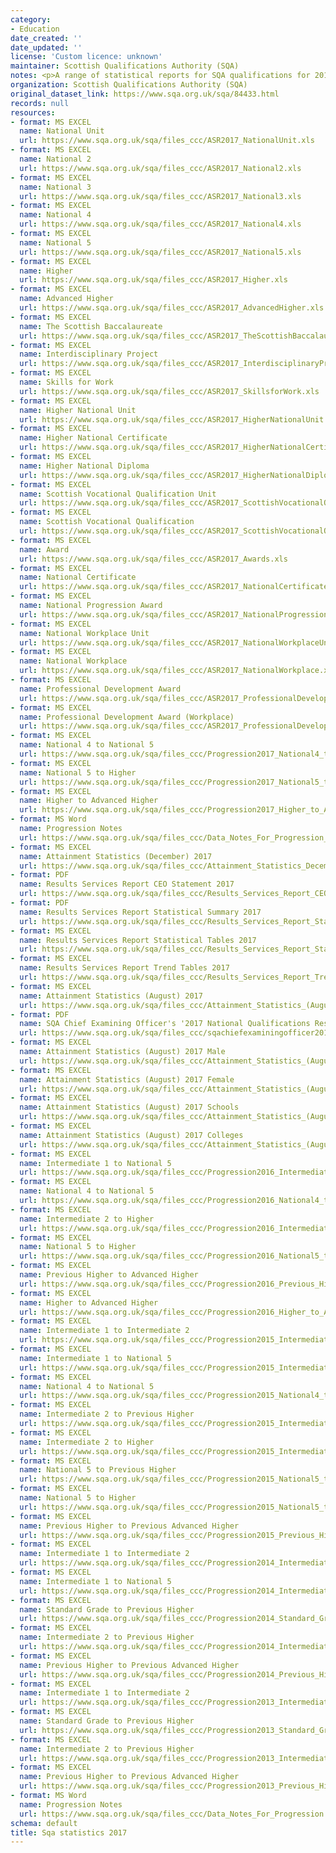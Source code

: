```yaml
---
category:
- Education
date_created: ''
date_updated: ''
license: 'Custom licence: unknown'
maintainer: Scottish Qualifications Authority (SQA)
notes: <p>A range of statistical reports for SQA qualifications for 2017.</p>
organization: Scottish Qualifications Authority (SQA)
original_dataset_link: https://www.sqa.org.uk/sqa/84433.html
records: null
resources:
- format: MS EXCEL
  name: National Unit
  url: https://www.sqa.org.uk/sqa/files_ccc/ASR2017_NationalUnit.xls
- format: MS EXCEL
  name: National 2
  url: https://www.sqa.org.uk/sqa/files_ccc/ASR2017_National2.xls
- format: MS EXCEL
  name: National 3
  url: https://www.sqa.org.uk/sqa/files_ccc/ASR2017_National3.xls
- format: MS EXCEL
  name: National 4
  url: https://www.sqa.org.uk/sqa/files_ccc/ASR2017_National4.xls
- format: MS EXCEL
  name: National 5
  url: https://www.sqa.org.uk/sqa/files_ccc/ASR2017_National5.xls
- format: MS EXCEL
  name: Higher
  url: https://www.sqa.org.uk/sqa/files_ccc/ASR2017_Higher.xls
- format: MS EXCEL
  name: Advanced Higher
  url: https://www.sqa.org.uk/sqa/files_ccc/ASR2017_AdvancedHigher.xls
- format: MS EXCEL
  name: The Scottish Baccalaureate
  url: https://www.sqa.org.uk/sqa/files_ccc/ASR2017_TheScottishBaccalaureate.xls
- format: MS EXCEL
  name: Interdisciplinary Project
  url: https://www.sqa.org.uk/sqa/files_ccc/ASR2017_InterdisciplinaryProject.xls
- format: MS EXCEL
  name: Skills for Work
  url: https://www.sqa.org.uk/sqa/files_ccc/ASR2017_SkillsforWork.xls
- format: MS EXCEL
  name: Higher National Unit
  url: https://www.sqa.org.uk/sqa/files_ccc/ASR2017_HigherNationalUnit.xls
- format: MS EXCEL
  name: Higher National Certificate
  url: https://www.sqa.org.uk/sqa/files_ccc/ASR2017_HigherNationalCertificate.xls
- format: MS EXCEL
  name: Higher National Diploma
  url: https://www.sqa.org.uk/sqa/files_ccc/ASR2017_HigherNationalDiploma.xls
- format: MS EXCEL
  name: Scottish Vocational Qualification Unit
  url: https://www.sqa.org.uk/sqa/files_ccc/ASR2017_ScottishVocationalQualificationUnit.xls
- format: MS EXCEL
  name: Scottish Vocational Qualification
  url: https://www.sqa.org.uk/sqa/files_ccc/ASR2017_ScottishVocationalQualification.xls
- format: MS EXCEL
  name: Award
  url: https://www.sqa.org.uk/sqa/files_ccc/ASR2017_Awards.xls
- format: MS EXCEL
  name: National Certificate
  url: https://www.sqa.org.uk/sqa/files_ccc/ASR2017_NationalCertificate.xls
- format: MS EXCEL
  name: National Progression Award
  url: https://www.sqa.org.uk/sqa/files_ccc/ASR2017_NationalProgressionAward.xls
- format: MS EXCEL
  name: National Workplace Unit
  url: https://www.sqa.org.uk/sqa/files_ccc/ASR2017_NationalWorkplaceUnit.xls
- format: MS EXCEL
  name: National Workplace
  url: https://www.sqa.org.uk/sqa/files_ccc/ASR2017_NationalWorkplace.xls
- format: MS EXCEL
  name: Professional Development Award
  url: https://www.sqa.org.uk/sqa/files_ccc/ASR2017_ProfessionalDevelopmentAward.xls
- format: MS EXCEL
  name: Professional Development Award (Workplace)
  url: https://www.sqa.org.uk/sqa/files_ccc/ASR2017_ProfessionalDevelopmentAwardWorkplace.xls
- format: MS EXCEL
  name: National 4 to National 5
  url: https://www.sqa.org.uk/sqa/files_ccc/Progression2017_National4_to_National5.xls
- format: MS EXCEL
  name: National 5 to Higher
  url: https://www.sqa.org.uk/sqa/files_ccc/Progression2017_National5_to_Higher.xls
- format: MS EXCEL
  name: Higher to Advanced Higher
  url: https://www.sqa.org.uk/sqa/files_ccc/Progression2017_Higher_to_Advanced_Higher.xls
- format: MS Word
  name: Progression Notes
  url: https://www.sqa.org.uk/sqa/files_ccc/Data_Notes_For_Progression_2017.docx
- format: MS EXCEL
  name: Attainment Statistics (December) 2017
  url: https://www.sqa.org.uk/sqa/files_ccc/Attainment_Statistics_December_2017.xls
- format: PDF
  name: Results Services Report CEO Statement 2017
  url: https://www.sqa.org.uk/sqa/files_ccc/Results_Services_Report_CEO_Statement_2017_v2.pdf
- format: PDF
  name: Results Services Report Statistical Summary 2017
  url: https://www.sqa.org.uk/sqa/files_ccc/Results_Services_Report_Statistical_Summary_2017.pdf
- format: MS EXCEL
  name: Results Services Report Statistical Tables 2017
  url: https://www.sqa.org.uk/sqa/files_ccc/Results_Services_Report_Statistical_Tables_2017.xls
- format: MS EXCEL
  name: Results Services Report Trend Tables 2017
  url: https://www.sqa.org.uk/sqa/files_ccc/Results_Services_Report_Trend_Tables_2017.xls
- format: MS EXCEL
  name: Attainment Statistics (August) 2017
  url: https://www.sqa.org.uk/sqa/files_ccc/Attainment_Statistics_(August)_2017.xls
- format: PDF
  name: SQA Chief Examining Officer's '2017 National Qualifications Results' Report
  url: https://www.sqa.org.uk/sqa/files_ccc/sqachiefexaminingofficer2017nqreport.pdf
- format: MS EXCEL
  name: Attainment Statistics (August) 2017 Male
  url: https://www.sqa.org.uk/sqa/files_ccc/Attainment_Statistics_(August)_2017_Male.xls
- format: MS EXCEL
  name: Attainment Statistics (August) 2017 Female
  url: https://www.sqa.org.uk/sqa/files_ccc/Attainment_Statistics_(August)_2017_Female.xls
- format: MS EXCEL
  name: Attainment Statistics (August) 2017 Schools
  url: https://www.sqa.org.uk/sqa/files_ccc/Attainment_Statistics_(August)_2017_Schools.xls
- format: MS EXCEL
  name: Attainment Statistics (August) 2017 Colleges
  url: https://www.sqa.org.uk/sqa/files_ccc/Attainment_Statistics_(August)_2017_Colleges.xls
- format: MS EXCEL
  name: Intermediate 1 to National 5
  url: https://www.sqa.org.uk/sqa/files_ccc/Progression2016_Intermediate1_to_National5.xls
- format: MS EXCEL
  name: National 4 to National 5
  url: https://www.sqa.org.uk/sqa/files_ccc/Progression2016_National4_to_National5.xls
- format: MS EXCEL
  name: Intermediate 2 to Higher
  url: https://www.sqa.org.uk/sqa/files_ccc/Progression2016_Intermediate2_to_Higher.xls
- format: MS EXCEL
  name: National 5 to Higher
  url: https://www.sqa.org.uk/sqa/files_ccc/Progression2016_National5_to_Higher.xls
- format: MS EXCEL
  name: Previous Higher to Advanced Higher
  url: https://www.sqa.org.uk/sqa/files_ccc/Progression2016_Previous_Higher_to_Advanced_Higher.xls
- format: MS EXCEL
  name: Higher to Advanced Higher
  url: https://www.sqa.org.uk/sqa/files_ccc/Progression2016_Higher_to_Advanced_Higher.xls
- format: MS EXCEL
  name: Intermediate 1 to Intermediate 2
  url: https://www.sqa.org.uk/sqa/files_ccc/Progression2015_Intermediate1_to_Intermediate2.xls
- format: MS EXCEL
  name: Intermediate 1 to National 5
  url: https://www.sqa.org.uk/sqa/files_ccc/Progression2015_Intermediate1_to_National5.xls
- format: MS EXCEL
  name: National 4 to National 5
  url: https://www.sqa.org.uk/sqa/files_ccc/Progression2015_National4_to_National5.xls
- format: MS EXCEL
  name: Intermediate 2 to Previous Higher
  url: https://www.sqa.org.uk/sqa/files_ccc/Progression2015_Intermediate2_to_Previous_Higher.xls
- format: MS EXCEL
  name: Intermediate 2 to Higher
  url: https://www.sqa.org.uk/sqa/files_ccc/Progression2015_Intermediate2_to_Higher.xls
- format: MS EXCEL
  name: National 5 to Previous Higher
  url: https://www.sqa.org.uk/sqa/files_ccc/Progression2015_National5_to_Previous_Higher.xls
- format: MS EXCEL
  name: National 5 to Higher
  url: https://www.sqa.org.uk/sqa/files_ccc/Progression2015_National5_to_Higher.xls
- format: MS EXCEL
  name: Previous Higher to Previous Advanced Higher
  url: https://www.sqa.org.uk/sqa/files_ccc/Progression2015_Previous_Higher_to_Previous_Advanced_Higher.xls
- format: MS EXCEL
  name: Intermediate 1 to Intermediate 2
  url: https://www.sqa.org.uk/sqa/files_ccc/Progression2014_Intermediate1_to_Intermediate2.xls
- format: MS EXCEL
  name: Intermediate 1 to National 5
  url: https://www.sqa.org.uk/sqa/files_ccc/Progression2014_Intermediate1_to_National5.xls
- format: MS EXCEL
  name: Standard Grade to Previous Higher
  url: https://www.sqa.org.uk/sqa/files_ccc/Progression2014_Standard_Grade_to_Previous_Higher.xls
- format: MS EXCEL
  name: Intermediate 2 to Previous Higher
  url: https://www.sqa.org.uk/sqa/files_ccc/Progression2014_Intermediate2_to_Previous_Higher.xls
- format: MS EXCEL
  name: Previous Higher to Previous Advanced Higher
  url: https://www.sqa.org.uk/sqa/files_ccc/Progression2014_Previous_Higher_to_Previous_Advanced_Higher.xls
- format: MS EXCEL
  name: Intermediate 1 to Intermediate 2
  url: https://www.sqa.org.uk/sqa/files_ccc/Progression2013_Intermediate1_to_Intermediate2.xls
- format: MS EXCEL
  name: Standard Grade to Previous Higher
  url: https://www.sqa.org.uk/sqa/files_ccc/Progression2013_Standard_Grade_to_Previous_Higher.xls
- format: MS EXCEL
  name: Intermediate 2 to Previous Higher
  url: https://www.sqa.org.uk/sqa/files_ccc/Progression2013_Intermediate2_to_Previous_Higher.xls
- format: MS EXCEL
  name: Previous Higher to Previous Advanced Higher
  url: https://www.sqa.org.uk/sqa/files_ccc/Progression2013_Previous_Higher_to_Previous_Advanced_Higher.xls
- format: MS Word
  name: Progression Notes
  url: https://www.sqa.org.uk/sqa/files_ccc/Data_Notes_For_Progression.docx
schema: default
title: Sqa statistics 2017
---
```

